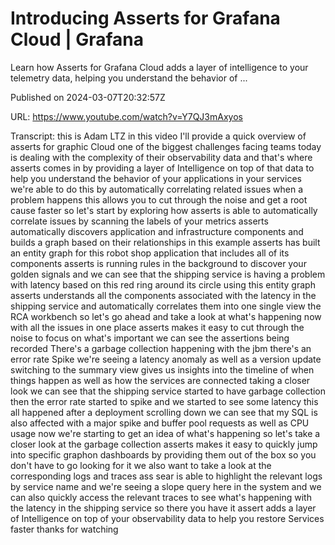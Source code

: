 # Introducing Asserts for Grafana Cloud | Grafana

Learn how Asserts for Grafana Cloud adds a layer of intelligence to your telemetry data, helping you understand the behavior of ...

Published on 2024-03-07T20:32:57Z

URL: https://www.youtube.com/watch?v=Y7QJ3mAxyos

Transcript: this is Adam LTZ in this video I'll provide a quick overview of asserts for graphic Cloud one of the biggest challenges facing teams today is dealing with the complexity of their observability data and that's where asserts comes in by providing a layer of Intelligence on top of that data to help you understand the behavior of your applications in your services we're able to do this by automatically correlating related issues when a problem happens this allows you to cut through the noise and get a root cause faster so let's start by exploring how asserts is able to automatically correlate issues by scanning the labels of your metrics asserts automatically discovers application and infrastructure components and builds a graph based on their relationships in this example asserts has built an entity graph for this robot shop application that includes all of its components asserts is running rules in the background to discover your golden signals and we can see that the shipping service is having a problem with latency based on this red ring around its circle using this entity graph asserts understands all the components associated with the latency in the shipping service and automatically correlates them into one single view the RCA workbench so let's go ahead and take a look at what's happening now with all the issues in one place asserts makes it easy to cut through the noise to focus on what's important we can see the assertions being recorded There's a garbage collection happening with the jbm there's an error rate Spike we're seeing a latency anomaly as well as a version update switching to the summary view gives us insights into the timeline of when things happen as well as how the services are connected taking a closer look we can see that the shipping service started to have garbage collection then the error rate started to spike and we started to see some latency this all happened after a deployment scrolling down we can see that my SQL is also affected with a major spike and buffer pool requests as well as CPU usage now we're starting to get an idea of what's happening so let's take a closer look at the garbage collection asserts makes it easy to quickly jump into specific graphon dashboards by providing them out of the box so you don't have to go looking for it we also want to take a look at the corresponding logs and traces ass sear is able to highlight the relevant logs by service name and we're seeing a slope query here in the system and we can also quickly access the relevant traces to see what's happening with the latency in the shipping service so there you have it assert adds a layer of Intelligence on top of your observability data to help you restore Services faster thanks for watching

